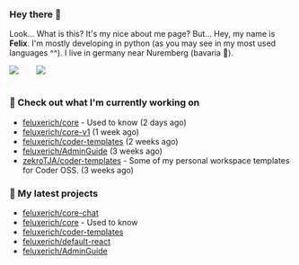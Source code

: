 ### Hey there 👋

Look... What is this? It's my nice about me page? But... Hey, my name is **Felix**. I'm mostly developing in python (as you may see in my most used languages ^^). I live in germany near Nuremberg (bavaria :beers:).
<div style="display: flex; flex-direction: row">
<img align="left" style="margin-right: 1rem" src="https://github-readme-stats.vercel.app/api?username=Feluxerich&theme=dark&show_icons=true&count_private=true">
<img align="right" style="margin-left: 1rem" src="https://github-readme-stats.vercel.app/api/top-langs/?username=Feluxerich&theme=dark">
</div>
<br style="visibility: hidden; width: 100%" />

### :construction_worker: Check out what I'm currently working on

- [feluxerich/core](https://github.com/feluxerich/core) - Used to know (2 days ago)
- [feluxerich/core-v1](https://github.com/feluxerich/core-v1) (1 week ago)
- [feluxerich/coder-templates](https://github.com/feluxerich/coder-templates) (2 weeks ago)
- [feluxerich/AdminGuide](https://github.com/feluxerich/AdminGuide) (3 weeks ago)
- [zekroTJA/coder-templates](https://github.com/zekroTJA/coder-templates) - Some of my personal workspace templates for Coder OSS. (3 weeks ago)

### :seedling: My latest projects

- [feluxerich/core-chat](https://github.com/feluxerich/core-chat)
- [feluxerich/core](https://github.com/feluxerich/core) - Used to know
- [feluxerich/coder-templates](https://github.com/feluxerich/coder-templates)
- [feluxerich/default-react](https://github.com/feluxerich/default-react)
- [feluxerich/AdminGuide](https://github.com/feluxerich/AdminGuide)
